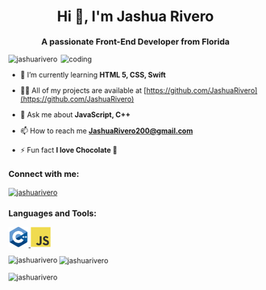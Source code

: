 <h1 align="center">Hi 👋, I'm Jashua Rivero</h1>
<h3 align="center">A passionate Front-End Developer from Florida</h3>

<img align="right" alt="coding" width="400" src="https://camo.githubusercontent.com/19db51af5f90f1b152bc0b9078f5fe97053955be5074f03f17019c70345bdcdb/68747470733a2f2f6d69726f2e6d656469756d2e636f6d2f6d61782f313336302f302a37513379765349765f7430696f4a2d5a2e676966">

<p align="left"> <img src="https://komarev.com/ghpvc/?username=jashuarivero&label=Profile%20views&color=0e75b6&style=flat" alt="jashuarivero" /> </p>

- 🌱 I’m currently learning **HTML 5, CSS, Swift**

- 👨‍💻 All of my projects are available at [https://github.com/JashuaRivero](https://github.com/JashuaRivero)

- 💬 Ask me about **JavaScript, C++**

- 📫 How to reach me **JashuaRivero200@gmail.com**

- ⚡ Fun fact **I love Chocolate 🍫**

<h3 align="left">Connect with me:</h3>
<p align="left">
<a href="https://linkedin.com/in/jashuarivero" target="blank"><img align="center" src="https://raw.githubusercontent.com/rahuldkjain/github-profile-readme-generator/master/src/images/icons/Social/linked-in-alt.svg" alt="jashuarivero" height="30" width="40" /></a>
</p>

<h3 align="left">Languages and Tools:</h3>
<p align="left"> <a href="https://www.w3schools.com/cpp/" target="_blank" rel="noreferrer"> <img src="https://raw.githubusercontent.com/devicons/devicon/master/icons/cplusplus/cplusplus-original.svg" alt="cplusplus" width="40" height="40"/> </a> <a href="https://developer.mozilla.org/en-US/docs/Web/JavaScript" target="_blank" rel="noreferrer"> <img src="https://raw.githubusercontent.com/devicons/devicon/master/icons/javascript/javascript-original.svg" alt="javascript" width="40" height="40"/> </a> </p>

<p><img align="left" src="https://github-readme-stats.vercel.app/api/top-langs?username=jashuarivero&show_icons=true&locale=en&layout=compact" alt="jashuarivero" /></p>

<p>&nbsp;<img align="center" src="https://github-readme-stats.vercel.app/api?username=jashuarivero&show_icons=true&locale=en" alt="jashuarivero" /></p>

<p><img align="center" src="https://github-readme-streak-stats.herokuapp.com/?user=jashuarivero&" alt="jashuarivero" /></p>
